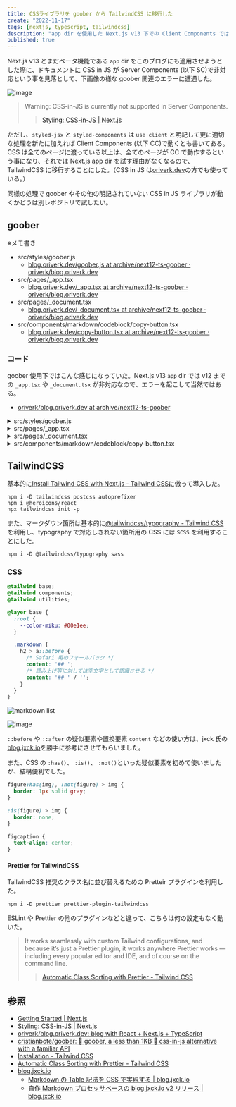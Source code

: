 ```yaml
---
title: CSSライブラリを goober から TailwindCSS に移行した
create: "2022-11-17"
tags: [nextjs, typescript, tailwindcss]
description: "app dir を使用した Next.js v13 下での Client Components では CSS in JS が非対応だったので、goober から TailwindCSS に変更しました"
published: true
---
```


Next.js v13 とまだベータ機能である `app` dir をこのブログにも適用させようとした際に、ドキュメントに CSS in JS が Server Components (以下 SC)で非対応という事を見落として、下画像の様な goober 関連のエラーに遭遇した。

![image](https://i.imgur.com/MVNxSFg.png)

> Warning: CSS-in-JS is currently not supported in Server Components.
> > [Styling: CSS-in-JS | Next.js](https://beta.nextjs.org/docs/styling/css-in-js)

ただし、`styled-jsx` と `styled-components` は `use client` と明記して更に適切な処理を新たに加えれば Client Components (以下 CC)で動くとも書いてある。CSS は全てのページに渡っている以上は、全てのページが CC で動作するという事になり、それでは Next.js app dir を試す理由がなくなるので、TailwindCSS に移行することにした。（CSS in JS は[oriverk.dev](https://oriverk.dev)の方でも使っている。）

同様の処理で goober やその他の明記されていない CSS in JS ライブラリが動くかどうは別レポジトリで試したい。

## goober

※メモ書き

- src/styles/goober.js
  - [blog.oriverk.dev/goober.js at archive/next12-ts-goober · oriverk/blog.oriverk.dev](https://github.com/oriverk/blog.oriverk.dev/blob/archive/next12-ts-goober/src/styles/goober.js)
- src/pages/_app.tsx
  - [blog.oriverk.dev/_app.tsx at archive/next12-ts-goober · oriverk/blog.oriverk.dev](https://github.com/oriverk/blog.oriverk.dev/blob/archive/next12-ts-goober/pages/_app.tsx)
- src/pages/_document.tsx
  - [blog.oriverk.dev/_document.tsx at archive/next12-ts-goober · oriverk/blog.oriverk.dev](https://github.com/oriverk/blog.oriverk.dev/blob/archive/next12-ts-goober/pages/_document.tsx)
- src/components/markdown/codeblock/copy-button.tsx
  - [blog.oriverk.dev/copy-button.tsx at archive/next12-ts-goober · oriverk/blog.oriverk.dev](https://github.com/oriverk/blog.oriverk.dev/blob/archive/next12-ts-goober/src/components/markdown/codeblock/copy-button.tsx)

### コード

goober 使用下ではこんな感じになっていた。Next.js v13 `app` dir では v12 までの `_app.tsx` や `_document.tsx` が非対応なので、エラーを起こして当然ではある。

- [oriverk/blog.oriverk.dev at archive/next12-ts-goober](https://github.com/oriverk/blog.oriverk.dev/tree/archive/next12-ts-goober)

<details>

<summary>src/styles/goober.js</summary>

```javascript:src/styles/goober.js
import { createGlobalStyles } from 'goober/global'

export const GlobalStyles = createGlobalStyles`
  :root {
    --color-miku: #00e1ee;
  }
```

</details>

<details>

<summary>src/pages/_app.tsx</summary>

```javascript:src/styles/_app.tsx
import { setup } from 'goober'

setup(React.createElement, prefix)

export default function MyApp({ Component, pageProps}: AppProps) {
  return (
    <>
      <Head />
      <GlobalStyles />
      <Component {...pageProps} />
    </>
  )
}
```

</details>

<details>

<summary>src/pages/_document.tsx</summary>

```javascript:src/pages/_document.tsx
import { extractCss } from "goober"

export default class MyDocument extends Document<{ css: string }> {
  static async getInitialProps({ renderPage }: DocumentContext) {
    const page = await renderPage()
    // Extrach the css for each page render
    const css = extractCss()
    return { ...page, css }
  }

  render() {
    return (
      <Html>
        <Head>
          <style
            id={'_goober'}
            // And defined it in here
            dangerouslySetInnerHTML={{ __html: ' ' + this.props.css }}
          />
        </Head>
        <body>
          <Main />
          <NextScript />
        </body>
      </Html>
    )
  }
}
```

</details>

<details>

<summary>src/components/markdown/codeblock/copy-button.tsx</summary>

```javascript:src/components/markdown/codeblock/copy-button.tsx
import { styled } from 'goober'

interface PasssedProps {
  code: string
}

interface Props extends PasssedProps {
  className?: string
}

const Component = ({ className, code }: Props) => (
  <button className={className}>{code}</button>
)

const StyledComponent = styled(Component)`
  background: var(--color-miku);
  font-weight: bold;
  padding: 0.2rem 0.5rem;
`

const ContainerComponent: React.FC<PasssedProps> = (props) => <StyledComponent {...props} />

export const Button = ContainerComponent
```

</details>

## TailwindCSS

基本的に[Install Tailwind CSS with Next.js - Tailwind CSS](https://tailwindcss.com/docs/guides/nextjs)に倣って導入した。

```shell
npm i -D tailwindcss postcss autoprefixer
npm i @heroicons/react
npx tailwindcss init -p
```

また、マークダウン箇所は基本的に[@tailwindcss/typography - Tailwind CSS](https://tailwindcss.com/docs/typography-plugin)を利用し、typography で対応しきれない箇所用の CSS には `SCSS` を利用することにした。

```shell
npm i -D @tailwindcss/typography sass
```

### CSS

```css:/src/styles/globals.css
@tailwind base;
@tailwind components;
@tailwind utilities;

@layer base {
  :root {
    --color-miku: #00e1ee;
  }

  .markdown {
    h2 > a::before {
      /* Safari 用のフォールバック */
      content: '## ';
      /* 読み上げ等に対しては空文字として認識させる */
      content: '## ' / '';
    }
  }
}
```

![markdown list](https://i.imgur.com/Oo6IRT9.png "リスト")

![image](https://i.imgur.com/H7zbAsX.png "タイポグラフィ")

`::before` や `::after` の疑似要素や置換要素 `content` などの使い方は、jxck 氏の[blog.jxck.io](https://blog.jxck.io/)を勝手に参考にさせてもらいました。

また、CSS の `:has()`、 `:is()`、 `:not()`といった疑似要素を初めて使いましたが、結構便利でした。

```css:/src/styles/globals.scss
figure:has(img), :not(figure) > img {
  border: 1px solid gray;
}

:is(figure) > img {
  border: none;
}

figcaption {
  text-align: center;
}
```

#### Prettier for TailwindCSS

TailwindCSS 推奨のクラス名に並び替えるための Pretteir プラグインを利用した。

```shell:terminal
npm i -D prettier prettier-plugin-tailwindcss
```

ESLint や Prettier の他のプラグインなどと違って、こちらは何の設定もなく動いた。

> It works seamlessly with custom Tailwind configurations, and because it’s just a Prettier plugin, it works anywhere Prettier works — including every popular editor and IDE, and of course on the command line.
> > [Automatic Class Sorting with Prettier - Tailwind CSS](https://tailwindcss.com/blog/automatic-class-sorting-with-prettier)

## 参照

- [Getting Started | Next.js](https://beta.nextjs.org/docs/getting-started)
- [Styling: CSS-in-JS | Next.js](https://beta.nextjs.org/docs/styling/css-in-js#configuring-css-in-js-in-app)
- [oriverk/blog.oriverk.dev: blog with React + Next.js + TypeScript](https://github.com/oriverk/blog.oriverk.dev)
- [cristianbote/goober: 🥜 goober, a less than 1KB 🎉 css-in-js alternative with a familiar API](https://github.com/cristianbote/goober)
- [Installation - Tailwind CSS](https://tailwindcss.com/docs/installation)
- [Automatic Class Sorting with Prettier - Tailwind CSS](https://tailwindcss.com/blog/automatic-class-sorting-with-prettier)
- [blog.jxck.io](https://blog.jxck.io/)
  - [Markdown の Table 記法を CSS で実現する | blog.jxck.io](https://blog.jxck.io/entries/2022-03-06/markdown-style-table-css.html#alternative-text)
  - [自作 Markdown プロセッサベースの blog.jxck.io v2 リリース | blog.jxck.io](https://blog.jxck.io/entries/2021-11-30/blog-v2-release.html)
